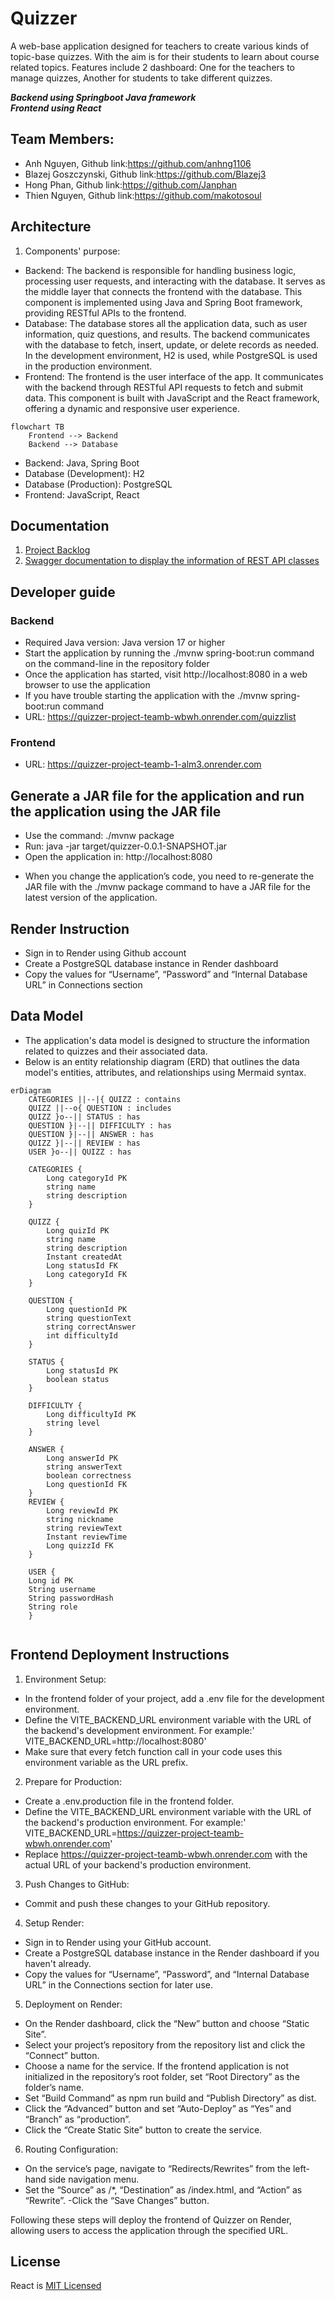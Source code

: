 # Quizzer

A web-base application designed for teachers to create various kinds of topic-base quizzes. With the aim is for their
students to learn about course related topics. Features include 2 dashboard: One for the teachers to manage quizzes,
Another for students to take different quizzes.

***Backend using Springboot Java framework***<br>
***Frontend using React***

## Team Members:

- Anh Nguyen, Github link:<https://github.com/anhng1106>
- Blazej Goszczynski, Github link:<https://github.com/Blazej3>
- Hong Phan, Github link:<https://github.com/Janphan>
- Thien Nguyen, Github link:<https://github.com/makotosoul>

## Architecture

1. Components' purpose:

- Backend: The backend is responsible for handling business logic, processing user requests, and interacting with the
  database. It serves as the middle layer that connects the frontend with the database.
  This component is implemented using Java and Spring Boot framework, providing RESTful APIs to the frontend.
- Database: The database stores all the application data, such as user information, quiz questions, and results. The
  backend communicates with the database to fetch, insert, update, or delete records as needed.
  In the development environment, H2 is used, while PostgreSQL is used in the production environment.
- Frontend: The frontend is the user interface of the app. It communicates with the backend through RESTful API requests
  to fetch and submit data.
  This component is built with JavaScript and the React framework, offering a dynamic and responsive user experience.

```mermaid
flowchart TB
    Frontend --> Backend
    Backend --> Database
```

- Backend: Java, Spring Boot
- Database (Development): H2
- Database (Production): PostgreSQL
- Frontend: JavaScript, React

## Documentation

1. [Project Backlog](https://github.com/orgs/softProTeam1/projects/1)
2. [Swagger documentation to display the information of REST API classes](https://quizzer-project-teamb-wbwh.onrender.com/swagger-ui/index.html)

## Developer guide

### Backend

- Required Java version: Java version 17 or higher
- Start the application by running the ./mvnw spring-boot:run command on the command-line in the repository folder
- Once the application has started, visit http://localhost:8080 in a web browser to use the application
- If you have trouble starting the application with the ./mvnw spring-boot:run command
- URL: https://quizzer-project-teamb-wbwh.onrender.com/quizzlist

### Frontend

- URL: https://quizzer-project-teamb-1-alm3.onrender.com

## Generate a JAR file for the application and run the application using the JAR file

- Use the command: ./mvnw package
- Run: java -jar target/quizzer-0.0.1-SNAPSHOT.jar
- Open the application in:  http://localhost:8080

* When you change the application’s code, you need to re-generate the JAR file with the ./mvnw package command to have a
  JAR file for the latest version of the application.

## Render Instruction

- Sign in to Render using Github account
- Create a PostgreSQL database instance in Render dashboard
- Copy the values for “Username”, “Password” and “Internal Database URL” in Connections section

## Data Model

- The application's data model is designed to structure the information related to quizzes and their associated data.
- Below is an entity relationship diagram (ERD) that outlines the data model's entities, attributes, and relationships
  using Mermaid syntax.

```mermaid
erDiagram
    CATEGORIES ||--|{ QUIZZ : contains
    QUIZZ ||--o{ QUESTION : includes
    QUIZZ }o--|| STATUS : has
    QUESTION }|--|| DIFFICULTY : has
    QUESTION }|--|| ANSWER : has
    QUIZZ }|--|| REVIEW : has
    USER }o--|| QUIZZ : has

    CATEGORIES {
        Long categoryId PK
        string name
        string description
    }

    QUIZZ {
        Long quizId PK
        string name
        string description
        Instant createdAt
        Long statusId FK
        Long categoryId FK
    }

    QUESTION {
        Long questionId PK
        string questionText
        string correctAnswer
        int difficultyId
    }

    STATUS {
        Long statusId PK
        boolean status
    }

    DIFFICULTY {
        Long difficultyId PK
        string level
    }
    
    ANSWER {
        Long answerId PK
        string answerText
        boolean correctness
        Long questionId FK
    }
    REVIEW {
        Long reviewId PK
        string nickname
        string reviewText
        Instant reviewTime
        Long quizzId FK
    }
    
    USER {
    Long id PK
    String username
    String passwordHash
    String role
    }
    
```

## Frontend Deployment Instructions

1. Environment Setup:

- In the frontend folder of your project, add a .env file for the development environment.
- Define the VITE_BACKEND_URL environment variable with the URL of the backend's development environment. For example:'
  VITE_BACKEND_URL=http://localhost:8080'
- Make sure that every fetch function call in your code uses this environment variable as the URL prefix.

2. Prepare for Production:

- Create a .env.production file in the frontend folder.
- Define the VITE_BACKEND_URL environment variable with the URL of the backend's production environment. For example:'
  VITE_BACKEND_URL=https://quizzer-project-teamb-wbwh.onrender.com'
- Replace https://quizzer-project-teamb-wbwh.onrender.com with the actual URL of your backend's production environment.

3. Push Changes to GitHub:

- Commit and push these changes to your GitHub repository.

4. Setup Render:

- Sign in to Render using your GitHub account.
- Create a PostgreSQL database instance in the Render dashboard if you haven't already.
- Copy the values for “Username”, “Password”, and “Internal Database URL” in the Connections section for later use.

5. Deployment on Render:

- On the Render dashboard, click the “New” button and choose “Static Site”.
- Select your project’s repository from the repository list and click the “Connect” button.
- Choose a name for the service. If the frontend application is not initialized in the repository’s root folder, set
  “Root Directory” as the folder’s name.
- Set “Build Command” as npm run build and “Publish Directory” as dist.
- Click the “Advanced” button and set “Auto-Deploy” as “Yes” and “Branch” as “production”.
- Click the “Create Static Site” button to create the service.

6. Routing Configuration:

- On the service’s page, navigate to “Redirects/Rewrites” from the left-hand side navigation menu.
- Set the “Source” as /*, “Destination” as /index.html, and “Action” as “Rewrite”.
  -Click the “Save Changes” button.

Following these steps will deploy the frontend of Quizzer on Render, allowing users to access the application through
the specified URL.

## License

React is [MIT Licensed](./LICENSE.txt)
